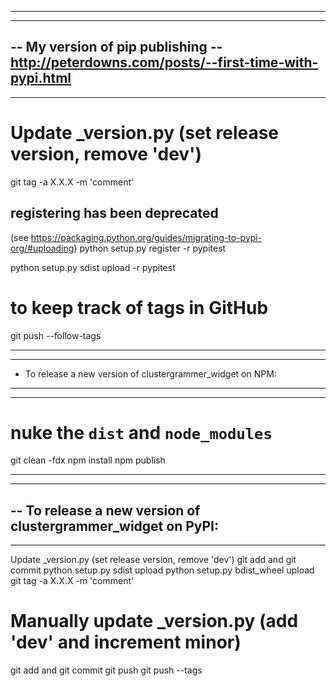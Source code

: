 ----------------------------------------------------------------
----------------------------------------------------------------
-- My version of pip publishing
-- http://peterdowns.com/posts/--first-time-with-pypi.html
----------------------------------------------------------------
----------------------------------------------------------------
# Update _version.py (set release version, remove 'dev')

git tag -a X.X.X -m 'comment'

## registering has been deprecated
(see https://packaging.python.org/guides/migrating-to-pypi-org/#uploading)
python setup.py register -r pypitest

python setup.py sdist upload -r pypitest

# to keep track of tags in GitHub
git push --follow-tags

----------------------------------------------------------------
----------------------------------------------------------------
- To release a new version of clustergrammer_widget on NPM:
----------------------------------------------------------------
----------------------------------------------------------------

# nuke the  `dist` and `node_modules`
git clean -fdx
npm install
npm publish


----------------------------------------------------------------
----------------------------------------------------------------
-- To release a new version of clustergrammer_widget on PyPI:
----------------------------------------------------------------
----------------------------------------------------------------

Update _version.py (set release version, remove 'dev')
git add and git commit
python setup.py sdist upload
python setup.py bdist_wheel upload
git tag -a X.X.X -m 'comment'
# Manually update _version.py (add 'dev' and increment minor)
git add and git commit
git push
git push --tags
